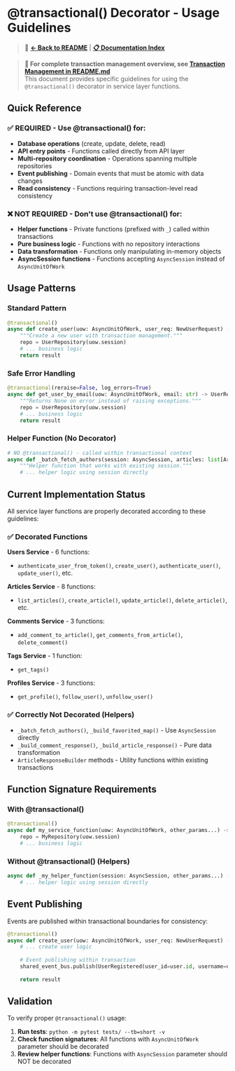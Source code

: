 # @transactional() Decorator - Usage Guidelines

> 📖 **[← Back to README](../../README.md)** | **[📋 Documentation Index](../README.md)**

> **📖 For complete transaction management overview, see [Transaction Management in README.md](../../README.md#automatic-transaction-management)**  
> This document provides specific guidelines for using the `@transactional()` decorator in service layer functions.

## Quick Reference

### ✅ REQUIRED - Use @transactional() for:

- **Database operations** (create, update, delete, read)
- **API entry points** - Functions called directly from API layer
- **Multi-repository coordination** - Operations spanning multiple repositories
- **Event publishing** - Domain events that must be atomic with data changes
- **Read consistency** - Functions requiring transaction-level read consistency

### ❌ NOT REQUIRED - Don't use @transactional() for:

- **Helper functions** - Private functions (prefixed with `_`) called within transactions
- **Pure business logic** - Functions with no repository interactions
- **Data transformation** - Functions only manipulating in-memory objects
- **AsyncSession functions** - Functions accepting `AsyncSession` instead of `AsyncUnitOfWork`

## Usage Patterns

### Standard Pattern

```python
@transactional()
async def create_user(uow: AsyncUnitOfWork, user_req: NewUserRequest) -> UserRead:
    """Create a new user with transaction management."""
    repo = UserRepository(uow.session)
    # ... business logic
    return result
```

### Safe Error Handling

```python
@transactional(reraise=False, log_errors=True)
async def get_user_by_email(uow: AsyncUnitOfWork, email: str) -> UserRead | None:
    """Returns None on error instead of raising exceptions."""
    repo = UserRepository(uow.session)
    # ... business logic
    return result
```

### Helper Function (No Decorator)

```python
# NO @transactional() - called within transactional context
async def _batch_fetch_authors(session: AsyncSession, articles: list[Article]) -> dict[int, User]:
    """Helper function that works with existing session."""
    # ... helper logic using session directly
```

## Current Implementation Status

All service layer functions are properly decorated according to these guidelines:

### ✅ Decorated Functions

**Users Service** - 6 functions:
- `authenticate_user_from_token()`, `create_user()`, `authenticate_user()`, `update_user()`, etc.

**Articles Service** - 8 functions:
- `list_articles()`, `create_article()`, `update_article()`, `delete_article()`, etc.

**Comments Service** - 3 functions:
- `add_comment_to_article()`, `get_comments_from_article()`, `delete_comment()`

**Tags Service** - 1 function:
- `get_tags()`

**Profiles Service** - 3 functions:
- `get_profile()`, `follow_user()`, `unfollow_user()`

### ✅ Correctly Not Decorated (Helpers)

- `_batch_fetch_authors()`, `_build_favorited_map()` - Use `AsyncSession` directly
- `_build_comment_response()`, `_build_article_response()` - Pure data transformation
- `ArticleResponseBuilder` methods - Utility functions within existing transactions

## Function Signature Requirements

### With @transactional()
```python
@transactional()
async def my_service_function(uow: AsyncUnitOfWork, other_params...) -> ReturnType:
    repo = MyRepository(uow.session)
    # ... business logic
```

### Without @transactional() (Helpers)
```python
async def _my_helper_function(session: AsyncSession, other_params...) -> ReturnType:
    # ... helper logic using session directly
```

## Event Publishing

Events are published within transactional boundaries for consistency:

```python
@transactional()
async def create_user(uow: AsyncUnitOfWork, user_req: NewUserRequest) -> UserRead:
    # ... create user logic
    
    # Event publishing within transaction
    shared_event_bus.publish(UserRegistered(user_id=user.id, username=user.username))
    
    return result
```

## Validation

To verify proper `@transactional()` usage:

1. **Run tests**: `python -m pytest tests/ --tb=short -v`
2. **Check function signatures**: All functions with `AsyncUnitOfWork` parameter should be decorated
3. **Review helper functions**: Functions with `AsyncSession` parameter should NOT be decorated
